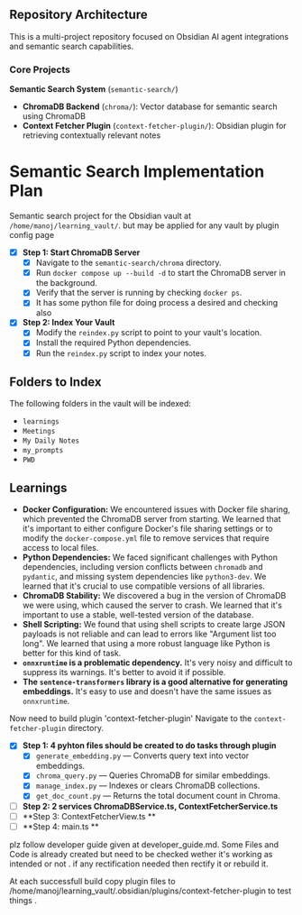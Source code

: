 ## Repository Architecture

This is a multi-project repository focused on Obsidian AI agent integrations and semantic search capabilities. 

### Core Projects

 **Semantic Search System** (`semantic-search/`)
   - **ChromaDB Backend** (`chroma/`): Vector database for semantic search using ChromaDB
   - **Context Fetcher Plugin** (`context-fetcher-plugin/`): Obsidian plugin for retrieving contextually relevant notes

# Semantic Search Implementation Plan

Semantic search project for the Obsidian vault at `/home/manoj/learning_vault/`. but may be applied for any vault by plugin config page

- [x] **Step 1: Start ChromaDB Server**
  - [x] Navigate to the `semantic-search/chroma` directory.
  - [x] Run `docker compose up --build -d` to start the ChromaDB server in the background.
  - [x] Verify that the server is running by checking `docker ps`.
  - [x] It has some python file for doing process a desired and checking also

- [x] **Step 2: Index Your Vault**
  - [x] Modify the `reindex.py` script to point to your vault's location.
  - [x] Install the required Python dependencies.
  - [x] Run the `reindex.py` script to index your notes.

## Folders to Index

The following folders in the vault will be indexed:

- `learnings`
- `Meetings`
- `My Daily Notes`
- `my_prompts`
- `PWD`

## Learnings

- **Docker Configuration:** We encountered issues with Docker file sharing, which prevented the ChromaDB server from starting. We learned that it's important to either configure Docker's file sharing settings or to modify the `docker-compose.yml` file to remove services that require access to local files.
- **Python Dependencies:** We faced significant challenges with Python dependencies, including version conflicts between `chromadb` and `pydantic`, and missing system dependencies like `python3-dev`. We learned that it's crucial to use compatible versions of all libraries.
- **ChromaDB Stability:** We discovered a bug in the version of ChromaDB we were using, which caused the server to crash. We learned that it's important to use a stable, well-tested version of the database.
- **Shell Scripting:** We found that using shell scripts to create large JSON payloads is not reliable and can lead to errors like "Argument list too long". We learned that using a more robust language like Python is better for this kind of task.
- **`onnxruntime` is a problematic dependency.** It's very noisy and difficult to suppress its warnings. It's better to avoid it if possible.
- **The `sentence-transformers` library is a good alternative for generating embeddings.** It's easy to use and doesn't have the same issues as `onnxruntime`.

Now need to build plugin 'context-fetcher-plugin' 
Navigate to the `context-fetcher-plugin` directory.

- [x] **Step 1: 4 pyhton files should be created to do tasks through plugin**
  - [x] `generate_embedding.py` — Converts query text into vector embeddings.
  - [x] `chroma_query.py` — Queries ChromaDB for similar embeddings.
  - [x] `manage_index.py` — Indexes or clears ChromaDB collections.
  - [x] `get_doc_count.py` — Returns the total document count in Chroma.
  
- [ ] **Step 2: 2 services ChromaDBService.ts, ContextFetcherService.ts**
- [ ] **Step 3: ContextFetcherView.ts **
- [ ] **Step 4: main.ts  **

plz follow developer guide given at developer_guide.md.
Some Files and Code is already created but need to be checked wether it's working as intended or not . if any rectification needed then rectify it or rebuild it.


At each successfull build copy plugin files to /home/manoj/learning_vault/.obsidian/plugins/context-fetcher-plugin to test things .